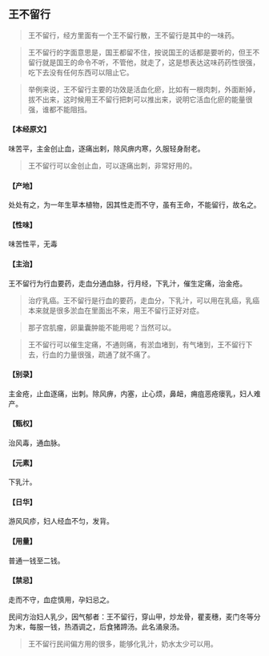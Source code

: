 ## 王不留行

> 王不留行，经方里面有一个王不留行散，王不留行是其中的一味药。

> 王不留行的字面意思是，国王都留不住，按说国王的话都是要听的，但王不留行就是国王的命令不听，不管他，就走了，这是想表达这味药药性很强，吃下去没有任何东西可以阻止它。

> 举例来说，王不留行主要的功效是活血化瘀，比如有一根肉刺，外面断掉，拔不出来，这时候用王不留行把刺可以推出来，说明它活血化瘀的能量很强，谁都不能阻挡。

#### 【本经原文】
味苦平，主金创止血，逐痛出剌，除风痹内寒，久服轻身耐老。

> 王不留行可以金创止血，可以逐痛出刺，非常好用的。

#### 【产地】
处处有之，为一年生草本植物，因其性走而不守，虽有王命，不能留行，故名之。
#### 【性味】
味苦性平，无毒
#### 【主治】
王不留行为行血要药，走血分通血脉，行月经，下乳汁，催生定痛，治金疮。

> 治疗乳癌。王不留行是行血的要药，走血分，下乳汁，可以用在乳癌，乳癌本来就是很多淤血在里面出不来，用王不留行正好对症。

> 那子宫肌瘤，卵巢囊肿能不能用呢？当然可以。

> 王不留行可以催生定痛，不通则痛，有淤血堵到，有气堵到，王不留行下去，行血的力量很强，疏通了就不痛了。

#### 【别录】
主金疮，止血逐痛，出刺。除风痹，内塞，止心烦，鼻衄，痈疽恶疮瘘乳，妇人难产。
#### 【甄权】
治风毒，通血脉。
#### 【元素】
下乳汁。
#### 【日华】
游风风疹，妇人经血不匀，发背。
#### 【用量】
普通一钱至二钱。
#### 【禁忌】
走而不守，血症慎用，孕妇忌之。

民间方治妇人乳少，因气郁者：王不留行，穿山甲，炒龙骨，瞿麦穗，麦门冬等分为末，每服一钱，热酒调之，后食猪蹄汤。此名涌泉汤。

> 王不留行民间偏方用的很多，能够化乳汁，奶水太少可以用。